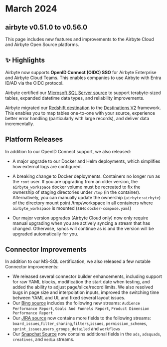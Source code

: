 # March 2024

## airbyte v0.51.0 to v0.56.0

This page includes new features and improvements to the Airbyte Cloud and Airbyte Open Source platforms.

## ✨ Highlights

Airbyte now supports **OpenID Connect (OIDC) SSO** for Airbyte Enterprise and Airbyte Cloud Teams. This enables companies to use Airbyte with Entra ID/AD via the OIDC protocol.

Airbyte certified our [Microsoft SQL Server source](/integrations/sources/mssql) to support terabyte-sized tables, expanded datetime data types, and reliability improvements.

Airbyte migrated our [Redshift destination](https://github.com/airbytehq/airbyte/pull/36255) to the [Destinations V2](./upgrading_to_destinations_v2) framework. This enables you to map tables one-to-one with your source, experience better error handling (particularly with large records), and deliver data incrementally.

## Platform Releases

In addition to our OpenID Connect support, we also released:

- A major upgrade to our Docker and Helm deployments, which simplifies how external logs are configured.

- A breaking change to Docker deployments. Containers no longer run as the `root` user. If you are upgrading from an older version, the `airbyte_workspace` docker volume must be recreated to fix the ownership of staging directories under `/tmp` (in the container). Alternatively, you can manually update the ownership (`airbyte:airbyte`) of the directory mount point /tmp/workspace in all containers where `airbyte_workspace` is mounted (see: `docker-compose.yaml`)

- Our major version upgrades (Airbyte Cloud only) now only require manual upgrading when you are actively syncing a stream that has changed. Otherwise, syncs will continue as is and the version will be upgraded automatically for you.

## Connector Improvements

In addition to our MS-SQL certification, we also released a few notable Connector improvements:

- We released several connector builder enhancements, including support for raw YAML blocks, modification the start date when testing, and added the ability to adjust page/slice/record limits. We also resolved bugs in page size and interpolation inputs, improved the switching time between YAML and UI, and fixed several layout issues.
- Our [Bing source](https://github.com/airbytehq/airbyte/pull/35812) includes the following new streams: `Audience Performance Report`, `Goals And Funnels Report`, `Product Dimension Performance Report`
- Our [JIRA source](https://github.com/airbytehq/airbyte/pull/35656) now contains more fields to the following streams: `board_issues`,`filter_sharing`,`filters`,`issues`, `permission_schemes`, `sprint_issues`,`users_groups_detailed` and `workflows`
- Our [Snapchat Source](https://github.com/airbytehq/airbyte/pull/35660) now contains additional fields in the `ads`, `adsquads`, `creatives`, and `media` streams.
